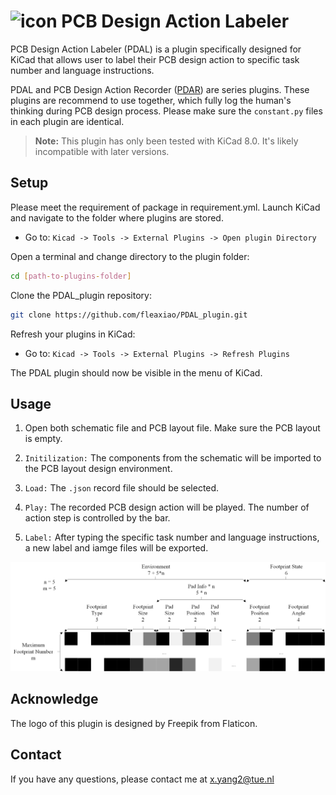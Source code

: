 # ![icon](images/icon.ico) PCB Design Action Labeler

PCB Design Action Labeler (PDAL) is a plugin specifically designed for KiCad that allows user to label their PCB design action to specific task number and language instructions.

PDAL and PCB Design Action Recorder ([PDAR](https://github.com/fleaxiao/PDAR_plugin.git)) are series plugins. These plugins are recommend to use together, which fully log the human's thinking during PCB design process. Please make sure the `constant.py` files in each plugin are identical.

 > **Note:** This plugin has only been tested with KiCad 8.0. It's likely incompatible with later versions.

## Setup

Please meet the requirement of package in requirement.yml. Launch KiCad and navigate to the folder where plugins are stored.
- Go to: `Kicad -> Tools -> External Plugins -> Open plugin Directory`

Open a terminal and change directory to the plugin folder:
```bash
cd [path-to-plugins-folder]
```

Clone the PDAL_plugin repository:
```bash
git clone https://github.com/fleaxiao/PDAL_plugin.git
```

Refresh your plugins in KiCad:
- Go to: `Kicad -> Tools -> External Plugins -> Refresh Plugins`

The PDAL plugin should now be visible in the menu of KiCad.

## Usage

1. Open both schematic file and PCB layout file. Make sure the PCB layout is empty.

2. `Initilization:` The components from the schematic will be imported to the PCB layout design environment. 

3. `Load:` The `.json` record file should be selected. 

4. `Play:` The recorded PCB design action will be played. The number of action step is controlled by the bar.

5. `Label:` After typing the specific task number and language instructions, a new label and iamge files will be exported.
<img src="assets/Image_formate.png">

## Acknowledge

The logo of this plugin is designed by Freepik from Flaticon.

## Contact

If you have any questions, please contact me at x.yang2@tue.nl